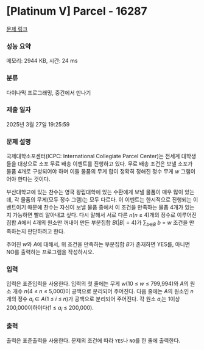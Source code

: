 # [Platinum V] Parcel - 16287 

[문제 링크](https://www.acmicpc.net/problem/16287) 

### 성능 요약

메모리: 2944 KB, 시간: 24 ms

### 분류

다이나믹 프로그래밍, 중간에서 만나기

### 제출 일자

2025년 3월 27일 19:25:59

### 문제 설명

<p>국제대학소포센터(ICPC: International Collegiate Parcel Center)는 전세계 대학생들을 대상으로 소포 무료 배송 이벤트를 진행하고 있다. 무료 배송 조건은 보낼 소포가 물품 4개로 구성되어야 하며 이들 물품의 무게 합이 정확히 정해진 정수 무게 <em>w</em> 그램이어야 한다는 것이다.</p>

<p>부산대학교에 있는 찬수는 영국 왕립대학에 있는 수환에게 보낼 물품이 매우 많이 있는데, 각 물품의 무게(모두 정수 그램)는 모두 다르다. 이 이벤트는 한시적으로 진행되는 이벤트이기 때문에 찬수는 자신이 보낼 물품 중에서 이 조건을 만족하는 물품 4개가 있는지 가능하면 빨리 알아내고 싶다. 다시 말해서 서로 다른 <em>n</em>(<em>n</em> ≥ 4)개의 정수로 이루어진 집합 <em>A</em>에서 4개의 원소만 꺼내어 만든 부분집합 <em>B</em>(|<em>B</em>| = 4)가 ∑<sub><em>b</em>∈<em>B</em></sub> <em>b</em> = <em>w</em> 조건을 만족하는지 판단하려고 한다. </p>

<p>주어진 <em>w</em>와 <em>A</em>에 대해서, 위 조건을 만족하는 부분집합 <em>B</em>가 존재하면 YES를, 아니면 NO를 출력하는 프로그램을 작성하시오.</p>

### 입력 

 <p>입력은 표준입력을 사용한다. 입력의 첫 줄에는 무게 <em>w</em>(10 ≤ <em>w</em> ≤ 799,994)와 <em>A</em>의 원소 개수 <em>n</em>(4 ≤ <em>n</em> ≤ 5,000)이 공백으로 분리되어 주어진다. 다음 줄에는 <em>A</em>의 원소인 <em>n</em>개의 정수 <em>a</em><sub><em>i</em></sub> ∈ <em>A</em>(1 ≤ <em>i</em> ≤ <em>n</em>)가 공백으로 분리되어 주어진다. 각 원소 <em>a</em><sub><em>i</em></sub>는 1이상 200,000이하이다(1 ≤ <em>a</em><sub><em>i</em></sub> ≤ 200,000).</p>

### 출력 

 <p>출력은 표준출력을 사용한다. 문제의 조건에 따라 <code>YES</code>나 <code>NO</code>를 한 줄에 출력한다.</p>

